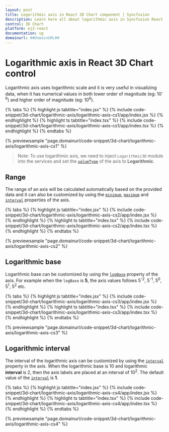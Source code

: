 ```yaml
---
layout: post
title: Logarithmic axis in React 3D Chart component | Syncfusion
description: Learn here all about logarithmic axis in Syncfusion React 3D Chart component of Syncfusion Essential JS 2 and more.
control: 3D Chart
platform: ej2-react
documentation: ug
domainurl: ##DomainURL##
---
```


# Logarithmic axis in React 3D Chart control

Logarithmic axis uses logarithmic scale and it is very useful in visualizing data, when it has numerical values in both lower order of magnitude (eg: 10<sup>-6</sup>) and higher order of magnitude (eg: 10<sup>6</sup>).

{% tabs %}
{% highlight js tabtitle="index.jsx" %}
{% include code-snippet/3d-chart/logarithmic-axis/logarithmic-axis-cs1/app/index.jsx %}
{% endhighlight %}
{% highlight ts tabtitle="index.tsx" %}
{% include code-snippet/3d-chart/logarithmic-axis/logarithmic-axis-cs1/app/index.tsx %}
{% endhighlight %}
{% endtabs %}

{% previewsample "page.domainurl/code-snippet/3d-chart/logarithmic-axis/logarithmic-axis-cs1" %}

>Note: To use logarithmic axis, we need to inject `Logarithmic3D` module into the services and set the [`valueType`](https://helpej2.syncfusion.com/react/documentation/api/chart3d/axis3DModel/#valuetype) of the axis to **Logarithmic**.

## Range

The range of an axis will be calculated automatically based on the provided data and it can also be customized by using the [`minimum`](https://helpej2.syncfusion.com/react/documentation/api/chart3d/axis3DModel/#minimum), [`maximum`](https://helpej2.syncfusion.com/react/documentation/api/chart3d/axis3DModel/#maximum) and [`interval`](https://helpej2.syncfusion.com/react/documentation/api/chart3d/axis3DModel/#interval) properties of the axis.

{% tabs %}
{% highlight js tabtitle="index.jsx" %}
{% include code-snippet/3d-chart/logarithmic-axis/logarithmic-axis-cs2/app/index.jsx %}
{% endhighlight %}
{% highlight ts tabtitle="index.tsx" %}
{% include code-snippet/3d-chart/logarithmic-axis/logarithmic-axis-cs2/app/index.tsx %}
{% endhighlight %}
{% endtabs %}

{% previewsample "page.domainurl/code-snippet/3d-chart/logarithmic-axis/logarithmic-axis-cs2" %}

## Logarithmic base

Logarithmic base can be customized by using the [`logBase`](https://helpej2.syncfusion.com/react/documentation/api/chart3d/axis3DModel/#logbase) property of the axis. For example when the `logBase` is **5**, the axis values follows 5<sup>-2</sup>, 5<sup>-1</sup>, 5<sup>0</sup>, 5<sup>1</sup>, 5<sup>2</sup> etc.

{% tabs %}
{% highlight js tabtitle="index.jsx" %}
{% include code-snippet/3d-chart/logarithmic-axis/logarithmic-axis-cs3/app/index.jsx %}
{% endhighlight %}
{% highlight ts tabtitle="index.tsx" %}
{% include code-snippet/3d-chart/logarithmic-axis/logarithmic-axis-cs3/app/index.tsx %}
{% endhighlight %}
{% endtabs %}

{% previewsample "page.domainurl/code-snippet/3d-chart/logarithmic-axis/logarithmic-axis-cs3" %}

## Logarithmic interval

The interval of the logarithmic axis can be customized by using the [`interval`](https://helpej2.syncfusion.com/react/documentation/api/chart3d/axis3DModel/#interval) property in the axis. When the logarithmic base is 10 and logarithmic **interval** is 2, then the axis labels are placed at an interval of 10<sup>2</sup>. The default value of the [`interval`](https://helpej2.syncfusion.com/react/documentation/api/chart3d/axis3DModel/#interval) is **1**.

{% tabs %}
{% highlight js tabtitle="index.jsx" %}
{% include code-snippet/3d-chart/logarithmic-axis/logarithmic-axis-cs4/app/index.jsx %}
{% endhighlight %}
{% highlight ts tabtitle="index.tsx" %}
{% include code-snippet/3d-chart/logarithmic-axis/logarithmic-axis-cs4/app/index.tsx %}
{% endhighlight %}
{% endtabs %}

{% previewsample "page.domainurl/code-snippet/3d-chart/logarithmic-axis/logarithmic-axis-cs4" %}